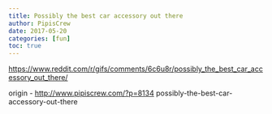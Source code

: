 ```yaml
---
title: Possibly the best car accessory out there
author: PipisCrew
date: 2017-05-20
categories: [fun]
toc: true
---
```


https://www.reddit.com/r/gifs/comments/6c6u8r/possibly_the_best_car_accessory_out_there/

origin - http://www.pipiscrew.com/?p=8134 possibly-the-best-car-accessory-out-there